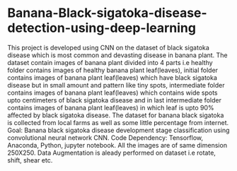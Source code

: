 # Banana-Black-sigatoka-disease-detection-using-deep-learning
This project is developed using CNN on the dataset of black sigatoka disease which is most common and devasting disease in banana plant.
The dataset contain images of banana plant divided into 4 parts i.e healthy folder contains images of healthy banana plant leaf(leaves), initial folder contains images of banana plant leaf(leaves) which have black sigatoka disease but in small amount and pattern like tiny spots, intermediate folder contains images of banana plant leaf(leaves) which contains wide spots upto centimeters of black sigatoka disease and in last intermediate folder contains images of banana plant leaf(leaves) in which leaf is upto 90% affected by black sigatoka disease.
The dataset for banana black sigatoka is collected from local farms as well as some little percentage from internet.
Goal: Banana black sigatoka disease development stage classification using convolutional neural network CNN.
Code Dependency: Tensorflow, Anaconda, Python, jupyter notebook.
 All the images are of same dimension 250X250.
 Data Augmentation is aleady performed on dataset i.e rotate, shift, shear etc.
 

